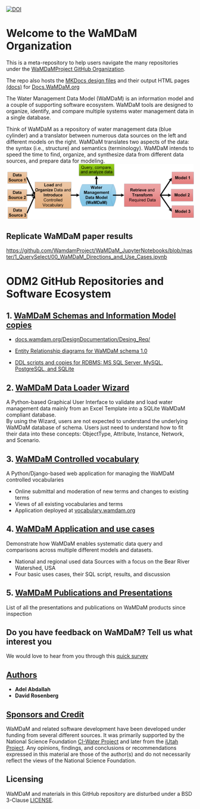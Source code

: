 [![DOI](https://zenodo.org/badge/108618345.svg)](https://zenodo.org/badge/latestdoi/108618345)

# Welcome to the WaMDaM Organization
This is a meta-repository to help users navigate the many repositories under the [WaMDaMProject GitHub Organization](https://github.com/WamdamProject).

The repo also hosts the [MKDocs design files][1] and their output HTML pages [(docs)][2] for [Docs.WaMDaM.org][3] 

The Water Management Data Model (WaMDaM) is an information model and a couple of supporting software ecosystem. WaMDaM tools are designed to organize, identify, and compare multiple systems water management data in a single database. 

Think of WaMDaM as a repository of water management data (blue cylinder) and a translator between numerous data sources on the left and different models on the right. WaMDaM translates two aspects of the data: the syntax (i.e., structure) and semantics (terminology). WaMDaM intends to speed the time to find, organize, and synthesize data from different data sources, and prepare data for modeling.
![](/mkdocs/Edit_MD_Files/images/Workflow.png)

## Replicate WaMDaM paper results    
https://github.com/WamdamProject/WaMDaM_JupyterNotebooks/blob/master/1_QuerySelect/00_WaMDaM_Directions_and_Use_Cases.ipynb



[1]:/mkdocs
[2]:/docs
[3]:http://Docs.WaMDaM.org
# ODM2 GitHub Repositories and Software Ecosystem


## 1. [WaMDaM Schemas and Information Model copies][4]  

* [docs.wamdam.org/DesignDocumentation/Desing_Req/][20]

* [Entity Relationship diagrams for WaMDaM schema 1.0][5]

* [DDL scripts and copies for RDBMS: MS SQL Server, MySQL, PostgreSQL, and SQLite][6]

[4]:https://github.com/WamdamProject/WaMDaM_Information_Model
[5]:http://schema.wamdam.org/diagrams/01_WaMDaM.html
[6]:https://github.com/WamdamProject/WaMDaM_Information_Model/tree/master/database_schemas
[20]:http://docs.wamdam.org/DesignDocumentation/Desing_Req/

## 2. [WaMDaM Data Loader Wizard][7]  
A Python-based Graphical User Interface to validate and load water management data mainly from an Excel Template into a SQLite WaMDaM compliant database.  
By using the Wizard, users are not expected to understand the underlying WaMDaM database of schema. Users just need to understand how to fit their data into these concepts: ObjectType, Attribute, Instance, Network, and Scenario. 

[7]:https://github.com/WamdamProject/WaMDaM_Wizard

## 3. [WaMDaM Controlled vocabulary][8]  
A Python/Django-based web application for managing the WaMDaM controlled vocabularies
* Online submittal and moderation of new terms and changes to existing terms
* Views of all existing vocabularies and terms
* Application deployed at [vocabulary.wamdam.org](http://vocabulary.wamdam.org)

[8]:https://github.com/WamdamProject/WaMDaM_ControlledVocabularies

## 4. [WaMDaM Application and use cases][9]  
Demonstrate how WaMDaM enables systematic data query and comparisons across multiple different models and datasets.
 
*  National and regional used data Sources with a focus on the Bear River Watershed, USA 
*  Four basic uses cases, their SQL script, results, and discussion

[9]:https://github.com/WamdamProject/WaMDaM_UseCases
 

## 5. [WaMDaM Publications and Presentations][10] 
List of all the presentations and publications on WaMDaM products since inspection 

[10]:https://github.com/WamdamProject/WaMDaM_Publications


## Do you have feedback on WaMDaM? Tell us what interest you  
We would love to hear from you through this [quick survey](https://goo.gl/forms/SQROuovc2Cs4bmZB3)


## [Authors][21]
* **Adel Abdallah**
* **David Rosenberg**

[21]:http://docs.wamdam.org/Authors/


## [Sponsors and Credit][11] 
WaMDaM and related software development have been developed under funding from several different sources. It was primarily supported by the National Science Foundation <a href="http://www.nsf.gov/awardsearch/showAward?AWD_ID=1135482" target="_blank">CI-Water Project</a> and later from the <a href="https://www.nsf.gov/awardsearch/showAward?AWD_ID=1208732" target="_blank">iUtah Project</a>. 
Any opinions, findings, and conclusions or recommendations expressed in this material are those of the author(s) and do not necessarily reflect the views of the National Science Foundation.    

[11]:http://docs.wamdam.org/SponsorsCredit/


## Licensing  
WaMDaM and materials in this GitHub repository are disturbed under a BSD 3-Clause [LICENSE](/LICENSE). 
 
